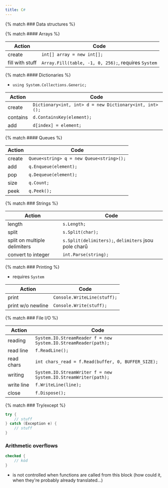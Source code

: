 ```yaml
---
title: C#
---
```


{% match ### Data structures %}

{% match #### Arrays %}

| Action          | Code                                                |
| ---             | ---                                                 |
| create          | `int[] array = new int[];`                          |
| fill with stuff | `Array.Fill(table, -1, 0, 256);`, requires `System` |

{% match #### Dictionaries %}
- `using System.Collections.Generic;`

| Action   | Code                                                   |
| ---      | ---                                                    |
| create   | `Dictionary<int, int> d = new Dictionary<int, int>();` |
| contains | `d.ContainsKey(element);`                              |
| add      | `d[index] = element;`                                  |

{% match #### Queues %}

| Action | Code                                         |
| ---    | ---                                          |
| create | `Queue<string> q = new Queue<string>();`     |
| add    | `q.Enqueue(element);`                        |
| pop    | `q.Dequeue(element);`                        |
| size   | `q.Count;`                                   |
| peek   | `q.Peek();`                                  |

{% match ### Strings %}

| Action                       | Code                                                 |
| ---                          | ---                                                  |
| length                       | `s.Length;`                                          |
| split                        | `s.Split(char);`                                     |
| split on multiple delimiters | `s.Split(delimiters);`, `delimiters` jsou pole charů |
| convert to integer           | `int.Parse(string);`                                 |

{% match ### Printing %}
- requires `System`

| Action            | Code                        |
| ---               | ---                         |
| print             | `Console.WriteLine(stuff);` |
| print w/o newline | `Console.Write(stuff);`     |

{% match ### File I/O %}

| Action     | Code                                                              |
| ---        | ---                                                               |
| reading    | `System.IO.StreamReader f = new System.IO.StreamReader(path);`    |
| read line  | `f.ReadLine();`                                                   |
| read chars | `int chars_read = f.Read(buffer, 0, BUFFER_SIZE);`                |
| writing    | `System.IO.StreamWriter f = new System.IO.StreamWriter(path);`    |
| write line | `f.WriteLine(line);`                                              |
| close      | `f.Dispose();`                                                    |

{% match ### Try/except %}
```cs
try {
	// stuff
} catch (Exception e) {
	// stuff
}
```

### Arithmetic overflows
```cs
checked {
	// kód
}
```
- is not controlled when functions are called from this block (how could it, when they're probably already translated...)
